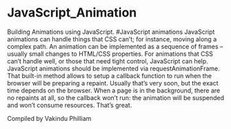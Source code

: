 # JavaScript_Animation
Building Animations using JavaScript.
#JavaScript animations
JavaScript animations can handle things that CSS can’t; for instance, moving along a complex path.
An animation can be implemented as a sequence of frames – usually small changes to HTML/CSS properties.
For animations that CSS can’t handle well, or those that need tight control, JavaScript can help. JavaScript animations should be implemented via requestAnimationFrame. That built-in method allows to setup a callback function to run when the browser will be preparing a repaint. Usually that’s very soon, but the exact time depends on the browser.
When a page is in the background, there are no repaints at all, so the callback won’t run: the animation will be suspended and won’t consume resources. That’s great.

Compiled by Vakindu Philliam
